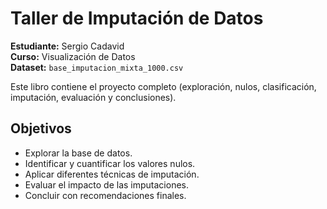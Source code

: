 ﻿# Taller de Imputación de Datos  

**Estudiante:** Sergio Cadavid  
**Curso:** Visualización de Datos  
**Dataset:** `base_imputacion_mixta_1000.csv`  

Este libro contiene el proyecto completo (exploración, nulos, clasificación, imputación, evaluación y conclusiones).  

## Objetivos
- Explorar la base de datos.  
- Identificar y cuantificar los valores nulos.  
- Aplicar diferentes técnicas de imputación.  
- Evaluar el impacto de las imputaciones.  
- Concluir con recomendaciones finales.  

